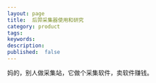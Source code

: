 ```yaml
---
layout: page
title:  后羿采集器使用和研究
category: product
tags:
keywords:
description:
published:  false
---
```



妈的，别人做采集站，它做个采集软件，卖软件赚钱。

